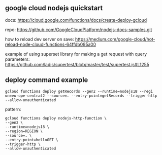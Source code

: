 ## google cloud nodejs quickstart

docs:
https://cloud.google.com/functions/docs/create-deploy-gcloud

repo:
https://github.com/GoogleCloudPlatform/nodejs-docs-samples.git

how to reload dev server on save:
https://medium.com/google-cloud/hot-reload-node-cloud-functions-64ffdb095a00

example of using superset library for making a get request with query parameters:
https://github.com/ladjs/supertest/blob/master/test/supertest.js#L1255

## deploy command example
```console
gcloud functions deploy getRecords --gen2 --runtime=nodejs18 --regi
on=europe-central2 --source=. --entry-point=getRecords --trigger-http --allow-unauthenticated
````

pattern:

```console
gcloud functions deploy nodejs-http-function \
--gen2 \
--runtime=nodejs18 \
--region=REGION \
--source=. \
--entry-point=helloGET \
--trigger-http \
--allow-unauthenticated
```

